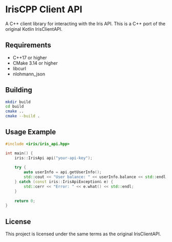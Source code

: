 # IrisCPP Client API

A C++ client library for interacting with the Iris API. This is a C++ port of the original Kotlin IrisClientAPI.

## Requirements

- C++17 or higher
- CMake 3.14 or higher
- libcurl
- nlohmann_json

## Building

```bash
mkdir build
cd build
cmake ..
cmake --build .
```

## Usage Example

```cpp
#include <iris/iris_api.hpp>

int main() {
    iris::IrisApi api("your-api-key");
    
    try {
        auto userInfo = api.getUserInfo();
        std::cout << "User balance: " << userInfo.balance << std::endl;
    } catch (const iris::IrisApiException& e) {
        std::cerr << "Error: " << e.what() << std::endl;
    }
    
    return 0;
}
```

## License

This project is licensed under the same terms as the original IrisClientAPI.